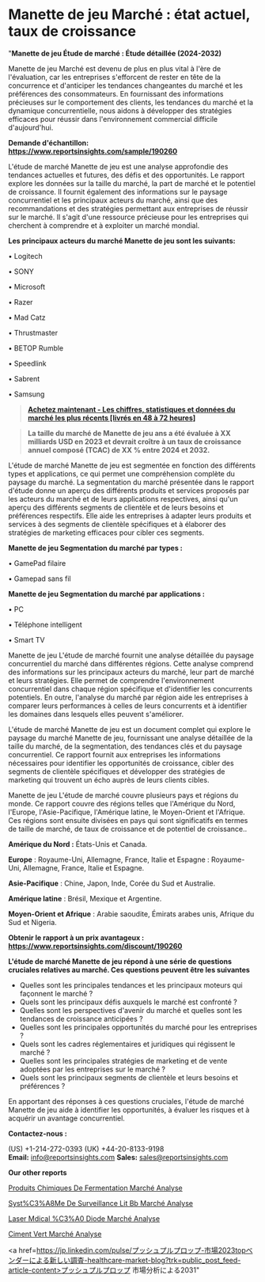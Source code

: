# Manette de jeu Marché : état actuel, taux de croissance

"<strong>Manette de jeu Étude de marché : Étude détaillée (2024-2032)</strong>

Manette de jeu Marché est devenu de plus en plus vital à l'ère de l'évaluation, car les entreprises s'efforcent de rester en tête de la concurrence et d'anticiper les tendances changeantes du marché et les préférences des consommateurs. En fournissant des informations précieuses sur le comportement des clients, les tendances du marché et la dynamique concurrentielle, nous aidons à développer des stratégies efficaces pour réussir dans l'environnement commercial difficile d'aujourd'hui.

<strong>Demande d'échantillon: <a href=https://www.reportsinsights.com/sample/190260>https://www.reportsinsights.com/sample/190260</a></strong>

L'étude de marché Manette de jeu est une analyse approfondie des tendances actuelles et futures, des défis et des opportunités. Le rapport explore les données sur la taille du marché, la part de marché et le potentiel de croissance. Il fournit également des informations sur le paysage concurrentiel et les principaux acteurs du marché, ainsi que des recommandations et des stratégies permettant aux entreprises de réussir sur le marché. Il s'agit d'une ressource précieuse pour les entreprises qui cherchent à comprendre et à exploiter un marché mondial.

<strong>Les principaux acteurs du marché Manette de jeu sont les suivants:</strong>

• Logitech

• SONY

• Microsoft

• Razer

• Mad Catz

• Thrustmaster

• BETOP Rumble

• Speedlink

• Sabrent

• Samsung
<blockquote><a href=https://www.reportsinsights.com/buynow/190260><span style=text-decoration: underline;><strong>Achetez maintenant - Les chiffres, statistiques et données du marché les plus récents [livrés en 48 à 72 heures]</strong></span></a></blockquote>
<blockquote><span style=text-decoration: underline;><strong>La taille du marché de Manette de jeu ans a été évaluée à XX milliards USD en 2023 et devrait croître à un taux de croissance annuel composé (TCAC) de XX % entre 2024 et 2032.</strong></span></blockquote>
L'étude de marché Manette de jeu est segmentée en fonction des différents types et applications, ce qui permet une compréhension complète du paysage du marché. La segmentation du marché présentée dans le rapport d'étude donne un aperçu des différents produits et services proposés par les acteurs du marché et de leurs applications respectives, ainsi qu'un aperçu des différents segments de clientèle et de leurs besoins et préférences respectifs. Elle aide les entreprises à adapter leurs produits et services à des segments de clientèle spécifiques et à élaborer des stratégies de marketing efficaces pour cibler ces segments.

<strong>Manette de jeu Segmentation du marché par types :</strong>

• GamePad filaire

• Gamepad sans fil

<strong>Manette de jeu Segmentation du marché par applications :</strong>

• PC

• Téléphone intelligent

• Smart TV

Manette de jeu L'étude de marché fournit une analyse détaillée du paysage concurrentiel du marché dans différentes régions. Cette analyse comprend des informations sur les principaux acteurs du marché, leur part de marché et leurs stratégies. Elle permet de comprendre l'environnement concurrentiel dans chaque région spécifique et d'identifier les concurrents potentiels. En outre, l'analyse du marché par région aide les entreprises à comparer leurs performances à celles de leurs concurrents et à identifier les domaines dans lesquels elles peuvent s'améliorer.

L'étude de marché Manette de jeu est un document complet qui explore le paysage du marché Manette de jeu, fournissant une analyse détaillée de la taille du marché, de la segmentation, des tendances clés et du paysage concurrentiel. Ce rapport fournit aux entreprises les informations nécessaires pour identifier les opportunités de croissance, cibler des segments de clientèle spécifiques et développer des stratégies de marketing qui trouvent un écho auprès de leurs clients cibles.

Manette de jeu L'étude de marché couvre plusieurs pays et régions du monde. Ce rapport couvre des régions telles que l'Amérique du Nord, l'Europe, l'Asie-Pacifique, l'Amérique latine, le Moyen-Orient et l'Afrique. Ces régions sont ensuite divisées en pays qui sont significatifs en termes de taille de marché, de taux de croissance et de potentiel de croissance..

<strong>Amérique du Nord :</strong> États-Unis et Canada.

<strong>Europe</strong> : Royaume-Uni, Allemagne, France, Italie et Espagne : Royaume-Uni, Allemagne, France, Italie et Espagne.

<strong>Asie-Pacifique</strong> : Chine, Japon, Inde, Corée du Sud et Australie.

<strong>Amérique latine</strong> : Brésil, Mexique et Argentine.

<strong>Moyen-Orient et Afrique</strong> : Arabie saoudite, Émirats arabes unis, Afrique du Sud et Nigeria.

<strong>Obtenir le rapport à un prix avantageux : <a href=https://www.reportsinsights.com/discount/190260>https://www.reportsinsights.com/discount/190260</a></strong>

<strong>L'étude de marché Manette de jeu répond à une série de questions cruciales relatives au marché. Ces questions peuvent être les suivantes</strong>
<ul>
  <li>Quelles sont les principales tendances et les principaux moteurs qui façonnent le marché ?</li>
  <li>Quels sont les principaux défis auxquels le marché est confronté ?</li>
  <li>Quelles sont les perspectives d'avenir du marché et quelles sont les tendances de croissance anticipées ?</li>
  <li>Quelles sont les principales opportunités du marché pour les entreprises ?</li>
  <li>Quels sont les cadres réglementaires et juridiques qui régissent le marché ?</li>
  <li>Quelles sont les principales stratégies de marketing et de vente adoptées par les entreprises sur le marché ?</li>
  <li>Quels sont les principaux segments de clientèle et leurs besoins et préférences ?</li>
</ul>
En apportant des réponses à ces questions cruciales, l'étude de marché Manette de jeu aide à identifier les opportunités, à évaluer les risques et à acquérir un avantage concurrentiel.

<strong>Contactez-nous :</strong>

(US) +1-214-272-0393
(UK) +44-20-8133-9198
<strong>Email:</strong> <a>info@reportsinsights.com</a>
<strong>Sales:</strong> <a>sales@reportsinsights.com</a>

<strong>Our other reports</strong>

<a href=https://www.linkedin.com/pulse/produits-chimiques-de-fermentation-march%25C3%25A9-analyse-et>Produits Chimiques De Fermentation Marché Analyse</a>

<a href=https://www.linkedin.com/pulse/syst%C3%A8me-de-surveillance-lit-b%C3%A9b%C3%A9-march%C3%A9-analyse-wbsjf/>Syst%C3%A8Me De Surveillance Lit Bb Marché Analyse</a>

<a href=https://www.linkedin.com/pulse/laser-m%C3%A9dical-%C3%A0-diode-march%C3%A9-jusquen-2032-yn8yf/>Laser Mdical %C3%A0 Diode Marché Analyse</a>

<a href=https://www.linkedin.com/pulse/ciment-vert-march%C3%A9-acc%C3%A9l%C3%A9ration-de-la-croissance-gir3f/>Ciment Vert Marché Analyse</a>

<a href=https://jp.linkedin.com/pulse/プッシュプルプロップ-市場2023topベンダーによる新しい調査-healthcare-market-blog?trk=public_post_feed-article-content>プッシュプルプロップ 市場分析による2031</a>"
